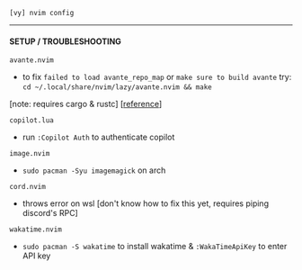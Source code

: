 `[vy] nvim config`

---

#### SETUP / TROUBLESHOOTING

`avante.nvim`
- to fix `failed to load avante_repo_map` or `make sure to build avante` try:
    `cd ~/.local/share/nvim/lazy/avante.nvim && make`

[note: requires cargo & rustc]
[[reference]("https://github.com/yetone/avante.nvim/issues/612#issuecomment-2375729928")]


`copilot.lua`
- run `:Copilot Auth` to authenticate copilot


`image.nvim`
- `sudo pacman -Syu imagemagick` on arch

`cord.nvim`
- throws error on wsl [don't know how to fix this yet, requires piping discord's RPC]

`wakatime.nvim`
- `sudo pacman -S wakatime` to install wakatime & `:WakaTimeApiKey` to enter API key
